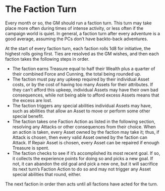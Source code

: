 # The Faction Turn

Every month or so, the GM should run a faction turn. This turn may
take place more often during times of intense activity, or less often
if the campaign world is quiet. In general, a faction turn after every
adventure is a good average, assuming the PCs don’t have backto-back adventures.

At the start of every faction turn, each faction rolls 1d8 for initiative,
the highest rolls going first. Ties are resolved as the GM wishes, and
then each faction takes the following steps in order.

- The faction earns Treasure equal to half their Wealth plus a quarter of their combined Force and Cunning, the total being rounded up.
- The faction must pay any upkeep required by their individual Asset costs, or by the cost of having too many Assets for their attributes. If they can’t afford this upkeep, individual Assets may have their own bad consequences, while not being able to afford excess Assets means that the excess are lost.
- The faction triggers any special abilities individual Assets may have, such as abilities that allow an Asset to move or perform some other special benefit.
- The faction takes one Faction Action as listed in the following section, resolving any Attacks or other consequences from their choice. When an action is taken, every Asset owned by the faction may take it; thus, if Attack is chosen, then every valid Asset owned by the faction can Attack. If Repair Asset is chosen, every Asset can be repaired if enough Treasure is spent.
- The faction checks to see if it’s accomplished its most recent goal. If so, it collects the experience points for doing so and picks a new goal. If not, it can abandon the old goal and pick a new one, but it will sacrifice its next turn’s Faction Action to do so and may not trigger any Asset special abilities that round, either.

The next faction in order then acts until all factions have acted
for the turn.
